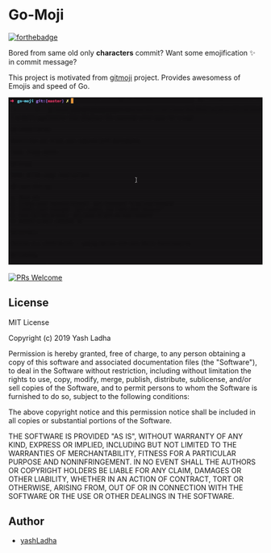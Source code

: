 # Go-Moji

[![forthebadge](https://forthebadge.com/images/badges/made-with-go.svg)](https://forthebadge.com)

Bored from same old only **characters** commit? Want some emojification :sparkles: in commit message?

<!-- Explain about motivation -->
This project is motivated from [gitmoji](https://github.com/carloscuesta/gitmoji) project. Provides awesomess of Emojis and speed of Go.

<!-- GIF showing demonstration -->
![go-moji demo](assets/go-moji.gif)


<!-- Welcome PR and enhancements -->
[![PRs Welcome](https://img.shields.io/badge/PRs-welcome-brightgreen.svg?style=flat-square)](http://makeapullrequest.com)


<!-- License -->
## License

MIT License

Copyright (c) 2019 Yash Ladha

Permission is hereby granted, free of charge, to any person obtaining a copy
of this software and associated documentation files (the "Software"), to deal
in the Software without restriction, including without limitation the rights
to use, copy, modify, merge, publish, distribute, sublicense, and/or sell
copies of the Software, and to permit persons to whom the Software is
furnished to do so, subject to the following conditions:

The above copyright notice and this permission notice shall be included in all
copies or substantial portions of the Software.

THE SOFTWARE IS PROVIDED "AS IS", WITHOUT WARRANTY OF ANY KIND, EXPRESS OR
IMPLIED, INCLUDING BUT NOT LIMITED TO THE WARRANTIES OF MERCHANTABILITY,
FITNESS FOR A PARTICULAR PURPOSE AND NONINFRINGEMENT. IN NO EVENT SHALL THE
AUTHORS OR COPYRIGHT HOLDERS BE LIABLE FOR ANY CLAIM, DAMAGES OR OTHER
LIABILITY, WHETHER IN AN ACTION OF CONTRACT, TORT OR OTHERWISE, ARISING FROM,
OUT OF OR IN CONNECTION WITH THE SOFTWARE OR THE USE OR OTHER DEALINGS IN THE
SOFTWARE.



## Author

* [yashLadha](https://www.linkedin.com/in/yashladha)